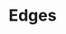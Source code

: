 ---
title: "Edges"

categories: ['']

tags: ['Edges']

arwords: 'الحواف'

arexps: []

enwords: ['Edges']

enexps: []

arlexicons: 'ح'

enlexicons: 'E'

authors: ['Ruqayya Roshdy']

translators: ['']

citations: 'تطبيقات الذكاء الاصطناعي في خدمة اللغة العربية'

sources: 'مركز الملك عبدالله بن عبدالعزيز الدولي لخدمة اللغة العربية'

word: "true"

slug: ""
---